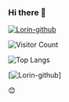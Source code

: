 ### Hi there 👋

[![Lorin-github](https://github-readme-stats.vercel.app/api?username=slowfever-Ding)](https://github.com/anuraghazra/github-readme-stats)

![Visitor Count](https://profile-counter.glitch.me/slowfever-Ding/count.svg)

![Top Langs](https://github-readme-stats.vercel.app/api/top-langs/?username=slowfever-Ding&layout=compact&theme=tokyonight)

[![Lorin-github](https://github-profile-trophy.vercel.app/?username=slowfever-Ding)]

:blush:


<!--
**slowfever-Ding/slowfever-Ding** is a ✨ _special_ ✨ repository because its `README.md` (this file) appears on your GitHub profile.

Here are some ideas to get you started:

- 🔭 I’m currently working on ...
- 🌱 I’m currently learning ...
- 👯 I’m looking to collaborate on ...
- 🤔 I’m looking for help with ...
- 💬 Ask me about ...
- 📫 How to reach me: ...
- 😄 Pronouns: ...
- ⚡ Fun fact: ...
-->
